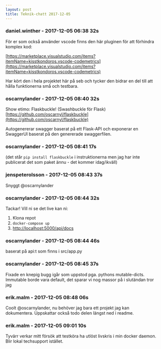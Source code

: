 ```yaml
---
layout: post
title: Teknik-chatt 2017-12-05
---
```

### daniel.winther - 2017-12-05 06:38 32s
För er som också använder vscode finns den här pluginen för att förhindra komplex kod:

[https://marketplace.visualstudio.com/items?itemName=kisstkondoros.vscode-codemetrics](https://marketplace.visualstudio.com/items?itemName=kisstkondoros.vscode-codemetrics)

Har kört den i hela projektet här på seb och tycker den bidrar en del till att hålla funktionerna små och testbara. 
### oscarnylander - 2017-12-05 08:40 32s
Show etimo: Flaskbuckle! (Swashbuckle för Flask) [https://github.com/oscarnyl/flaskbuckle](https://github.com/oscarnyl/flaskbuckle)

Autogenererar swagger baserat på ett Flask-API och exponerar en SwaggerUI baserat på den genererade swaggerfilen.
### oscarnylander - 2017-12-05 08:41 17s
(det står `pip install flaskbuckle` i instruktionerna men jag har inte publicerat det som paket ännu - det kommer idag/ikväll)
### jenspeterolsson - 2017-12-05 08:43 37s
Snyggt @oscarnylander
### oscarnylander - 2017-12-05 08:44 32s
Tackar! Vill ni se det live kan ni:
1. Klona repot
2. `docker-compose up`
3. [http://localhost:5000/api/docs](http://localhost:5000/api/docs)
### oscarnylander - 2017-12-05 08:44 46s
baserat på api:t som finns i src/app.py
### oscarnylander - 2017-12-05 08:45 37s
Fixade en knepig bugg igår som uppstod pga. pythons mutable-dicts. Immutable borde vara default, det sparar vi nog massor på i slutändan tror jag
### erik.malm - 2017-12-05 08:48 06s
Coolt @oscarnylander, nu behöver jag bara ett projekt jag kan dokumentera. Uppskattar också todo delen längst ned i readme.
### erik.malm - 2017-12-05 09:01 10s
Tyvärr verkar mitt försök att testköra ha utlöst livskris i min docker daemon. Blir lokal techsupport istället.
